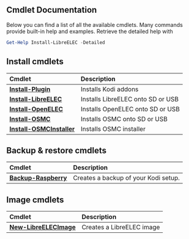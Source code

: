 Cmdlet Documentation
--------------------
Below you can find a list of all the available cmdlets. Many commands provide built-in help and examples. Retrieve the detailed help with
```powershell
Get-Help Install-LibreELEC -Detailed
```

Install cmdlets
---------------

Cmdlet|Description
:-----|:----------
**[Install-Plugin](Install-Plugin.md)** |Installs Kodi addons
**[Install-LibreELEC](Install-LibreELEC.md)** |Installs LibreELEC onto SD or USB
**[Install-OpenELEC](Install-OpenELEC.md)** |Installs OpenELEC onto SD or USB
**[Install-OSMC](Install-OSMC.md)** |Installs OSMC onto SD or USB
**[Install-OSMCInstaller](Install-OSMCInstaller.md)** |Installs OSMC installer 

Backup & restore cmdlets
------------------------

Cmdlet|Description
:-----|:----------
**[Backup-Raspberry](Backup-Raspberry.md)** |Creates a backup of your Kodi setup.

Image cmdlets
------------------------

Cmdlet|Description
:-----|:----------
**[New-LibreELECImage](New-LibreELECImage.md)** |Creates a LibreELEC image